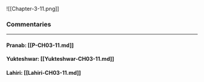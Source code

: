![[Chapter-3-11.png]]

### Commentaries

---

#### Pranab: [[P-CH03-11.md]]

#### Yukteshwar: [[Yukteshwar-CH03-11.md]]

#### Lahiri: [[Lahiri-CH03-11.md]]
